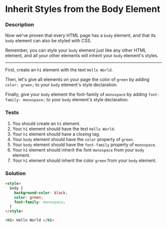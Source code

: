# Inherit Styles from the Body Element

### Description

Now we've proven that every HTML page has a `body` element, and that its `body` element can also be styled with CSS.

Remember, you can style your `body` element just like any other HTML element, and all your other elements will inherit your `body` element's styles.

---

First, create an `h1` element with the text `Hello World`.

Then, let's give all elements on your page the color of `green` by adding `color: green;` to your `body` element's style declaration.

Finally, give your `body` element the font-family of `monospace` by adding `font-family: monospace;` to your `body` element's style declaration.

### Tests

1. You should create an `h1` element.
2. Your `h1` element should have the text `Hello World`.
3. Your `h1` element should have a closing tag.
4. Your `body` element should have the `color` property of `green`.
5. Your `body` element should have the `font-family` property of `monospace`.
6. Your `h1` element should inherit the font `monospace` from your `body` element.
7. Your `h1` element should inherit the color `green` from your `body` element.

### Solution

```html
<style>
  body {
    background-color: black;
    color: green;
    font-family: monospace;
  }
</style>

<h1> Hello World </h1>
```
